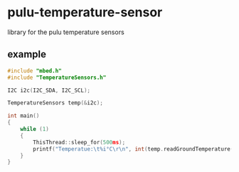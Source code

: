 # pulu-temperature-sensor
library for the pulu temperature sensors

## example
```c
#include "mbed.h"
#include "TemperatureSensors.h"

I2C i2c(I2C_SDA, I2C_SCL);

TemperatureSensors temp(&i2c);

int main()
{
    while (1) 
    {
        ThisThread::sleep_for(500ms);
        printf("Temperatue:\t%i°C\r\n", int(temp.readGroundTemperature()*1000));
    }
}
```
